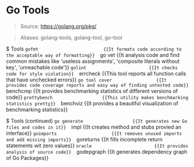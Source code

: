 # Go Tools

> Source: https://golang.org/pkg/

> Aliases: golang-tools, golang-tool, go-tool

$ Tools
    `gofmt                         {{It formats code according to the acceptable way of formatting}} 
    `go vet                        {{It analysis code and find common mistakes like 'useless assignments', 'composite literals without key', 'unreachable code'}} 
    `golint                        {{It checks code for style violation}} 
    `errcheck                      {{This tool reports all function calls that have unchecked errors}} 
    `go tool cover                 {{It provides code coverage reports and easy way of finding untested code}} 
    `benchcmp                      {{It provides benchmarking statistics of different versions of code}} 
    `prettybench                   {{This utility makes benchmarking statistics pretty}} 
    `benchviz                      {{It provides a beautiful visualization of benchmarking statistics}} 

$ Tools (continued)
    `go generate                   {{It generates new Go files and codes in it}} 
    `impl                          {{It creates method and stubs provied an interface}} 
    `goimports                     {{It removes unused imports and add missing imports}} 
    `goreturns                     {{It fills incomplete return statements wit zero values}} 
    `oracle                        {{It provides analysis of source code}} 
    `godepgraph                    {{It generates dependency graph of Go Packages}} 

